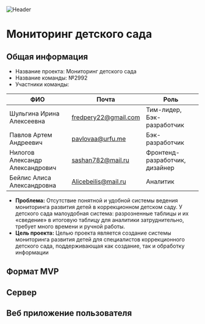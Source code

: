 ![Header](https://github.com/YungIra/pictures/blob/main/logo-sait.ico)
# Мониторинг детского сада
## Общая информация
* Название проекта: Мониторинг детского сада
* Название команды: №2992
* Участники команды:

| ФИО | Почта | Роль |
| ------------- | ------------- | ------------- | 
| Шульгина Ирина Алексеевна | fredpery22@gmail.com | Тим-лидер, Бэк-разработчик |
| Павлов Артем Андреевич | pavlovaa@urfu.me | Бэк-разработчик |
| Нилогов Александр Александрович | sashan782@mail.ru| Фронтенд-разработчик, дизайнер |
| Бейлис Алиса Александровна | Alicebeilis@mail.ru | Аналитик |

* __Проблема:__ 
Отсутствие понятной и удобной системы ведения мониторинга развития детей в коррекционном детском саду. У детского сада малоудобная система: разрозненные таблицы и их «сведение» в итоговую таблицу для аналитики затруднительно, требует много времени и ручной работы.
* __Цель проекта:__ 
Целью проекта является создание системы мониторинга развития детей для специалистов коррекционного детского сада, поддерживающая как создание, так и обработку информации

## Формат MVP
## Сервер
## Веб приложение пользователя
